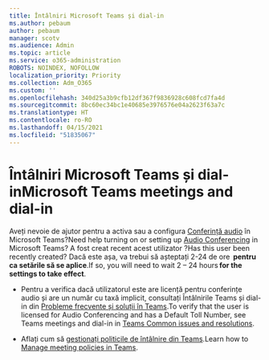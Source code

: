 ```yaml
---
title: Întâlniri Microsoft Teams și dial-in
ms.author: pebaum
author: pebaum
manager: scotv
ms.audience: Admin
ms.topic: article
ms.service: o365-administration
ROBOTS: NOINDEX, NOFOLLOW
localization_priority: Priority
ms.collection: Adm_O365
ms.custom: ''
ms.openlocfilehash: 340d25a3b9cfb12df367f9836928c608fcd7fa4d
ms.sourcegitcommit: 8bc60ec34bc1e40685e3976576e04a2623f63a7c
ms.translationtype: HT
ms.contentlocale: ro-RO
ms.lasthandoff: 04/15/2021
ms.locfileid: "51835067"
---
```

# <a name="microsoft-teams-meetings-and-dial-in"></a><span data-ttu-id="77c06-102">Întâlniri Microsoft Teams și dial-in</span><span class="sxs-lookup"><span data-stu-id="77c06-102">Microsoft Teams meetings and dial-in</span></span>

<span data-ttu-id="77c06-103">Aveți nevoie de ajutor pentru a activa sau a configura [Conferință audio](https://docs.microsoft.com/microsoftteams/audio-conferencing-in-office-365) în Microsoft Teams?</span><span class="sxs-lookup"><span data-stu-id="77c06-103">Need help turning on or setting up [Audio Conferencing](https://docs.microsoft.com/microsoftteams/audio-conferencing-in-office-365) in Microsoft Teams?</span></span> <span data-ttu-id="77c06-104">A fost creat recent acest utilizator ?</span><span class="sxs-lookup"><span data-stu-id="77c06-104">Has this user been recently created?</span></span> <span data-ttu-id="77c06-105">Dacă este așa, va trebui să așteptați 2-24 de ore  **pentru ca setările să se aplice**.</span><span class="sxs-lookup"><span data-stu-id="77c06-105">If so, you will need to wait 2 – 24 hours **for the settings to take effect**.</span></span>

- <span data-ttu-id="77c06-106">Pentru a verifica dacă utilizatorul este are licență pentru conferințe audio și are un număr cu taxă implicit, consultați Întâlnirile Teams și dial-in din [Probleme frecvente și soluții în Teams](https://docs.microsoft.com/microsoftteams/known-issues).</span><span class="sxs-lookup"><span data-stu-id="77c06-106">To verify that the user is licensed for Audio Conferencing and has a Default Toll Number, see Teams meetings and dial-in in [Teams Common issues and resolutions](https://docs.microsoft.com/microsoftteams/known-issues).</span></span>

- <span data-ttu-id="77c06-107">Aflați cum să [gestionați politicile de întâlnire din Teams](https://docs.microsoft.com/microsoftteams/meeting-policies-in-teams).</span><span class="sxs-lookup"><span data-stu-id="77c06-107">Learn how to [Manage meeting policies in Teams](https://docs.microsoft.com/microsoftteams/meeting-policies-in-teams).</span></span> 


